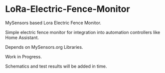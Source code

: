 # LoRa-Electric-Fence-Monitor

MySensors based Lora Electric Fence Monitor.


Simple electric fence monitor for integration into automation controllers like Home Assistant.

Depends on MySensors.org Libraries.

Work in Progress.

Schematics and test results will be added in time.
